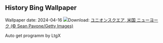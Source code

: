 ## History Bing Wallpaper
Wallpaper date: 2024-04-16
![](https://www.bing.com/th?id=OHR.UnionSquareNYC_JA-JP5528212006_UHD.jpg&w=1000)Download: [ユニオンスクエア, 米国 ニューヨーク (© Sean Pavone/Getty Images)](https://www.bing.com/th?id=OHR.UnionSquareNYC_JA-JP5528212006_UHD.jpg)

Auto get programm by LtgX
